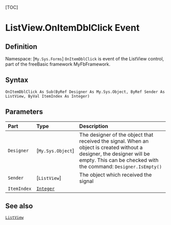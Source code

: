[TOC]
# ListView.OnItemDblClick Event

## Definition
Namespace: [`My.Sys.Forms`]
`OnItemDblClick` is event of the ListView control, part of the freeBasic framework MyFbFramework.
## Syntax
```freeBasic
OnItemDblClick As Sub(ByRef Designer As My.Sys.Object, ByRef Sender As ListView, ByVal ItemIndex As Integer)
```

## Parameters

|Part|Type|Description|
| :------------ | :------------ | :------------ |
|`Designer`|[`My.Sys.Object`]|The designer of the object that received the signal. When an object is created without a designer, the designer will be empty. This can be checked with the command: `Designer.IsEmpty()`|
|`Sender`|[`ListView`]|The object which received the signal|
|`ItemIndex`|[`Integer`]("https://www.freebasic.net/wiki/KeyPgInteger")||

## See also
[`ListView`](ListView.md)
